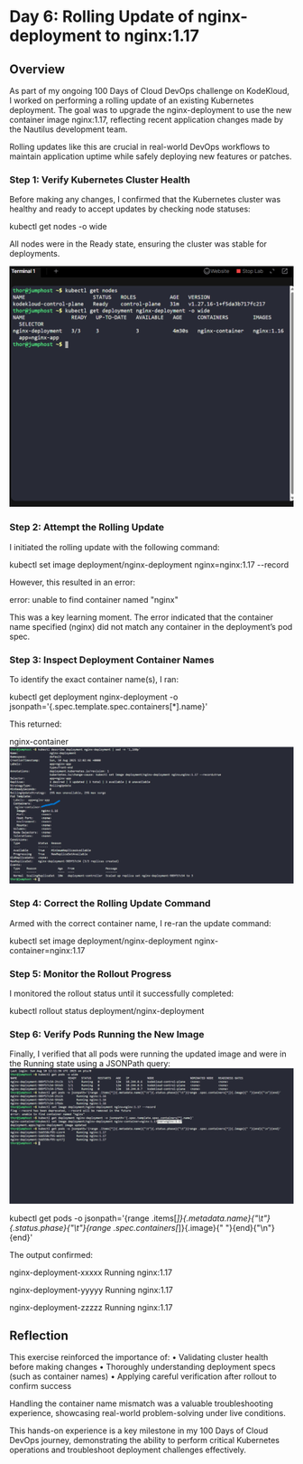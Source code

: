 # Day 6: Rolling Update of nginx-deployment to nginx:1.17

## Overview
As part of my ongoing 100 Days of Cloud DevOps challenge on KodeKloud, I worked on performing a rolling update of an existing Kubernetes deployment. The goal was to upgrade the nginx-deployment to use the new container image nginx:1.17, reflecting recent application changes made by the Nautilus development team.

Rolling updates like this are crucial in real-world DevOps workflows to maintain application uptime while safely deploying new features or patches.

### Step 1: Verify Kubernetes Cluster Health
Before making any changes, I confirmed that the Kubernetes cluster was healthy and ready to accept updates by checking node statuses:

kubectl get nodes -o wide

All nodes were in the Ready state, ensuring the cluster was stable for deployments.

![Screenshot](screenshots/nodes-ready.png)

### Step 2: Attempt the Rolling Update
I initiated the rolling update with the following command:

kubectl set image deployment/nginx-deployment nginx=nginx:1.17 --record

However, this resulted in an error:

error: unable to find container named "nginx"

This was a key learning moment. The error indicated that the container name specified (nginx) did not match any container in the deployment’s pod spec.

### Step 3: Inspect Deployment Container Names
To identify the exact container name(s), I ran:

kubectl get deployment nginx-deployment -o jsonpath='{.spec.template.spec.containers[*].name}'

This returned:

nginx-container
![Screenshot](screenshots/container-name.png)

### Step 4: Correct the Rolling Update Command

Armed with the correct container name, I re-ran the update command:

kubectl set image deployment/nginx-deployment nginx-container=nginx:1.17

### Step 5: Monitor the Rollout Progress

I monitored the rollout status until it successfully completed:

kubectl rollout status deployment/nginx-deployment

### Step 6: Verify Pods Running the New Image
Finally, I verified that all pods were running the updated image and were in the Running state using a JSONPath query:
![Screenshot](screenshots/rollout-success-verification.png)


kubectl get pods -o jsonpath='{range .items[*]}{.metadata.name}{"\t"}{.status.phase}{"\t"}{range .spec.containers[*]}{.image}{" "}{end}{"\n"}{end}'

The output confirmed:

nginx-deployment-xxxxx        Running nginx:1.17

nginx-deployment-yyyyy        Running nginx:1.17

nginx-deployment-zzzzz        Running nginx:1.17

## Reflection

This exercise reinforced the importance of:
•	Validating cluster health before making changes
•	Thoroughly understanding deployment specs (such as container names)
•	Applying careful verification after rollout to confirm success

Handling the container name mismatch was a valuable troubleshooting experience, showcasing real-world problem-solving under live conditions.

This hands-on experience is a key milestone in my 100 Days of Cloud DevOps journey, demonstrating the ability to perform critical Kubernetes operations and troubleshoot deployment challenges effectively.

